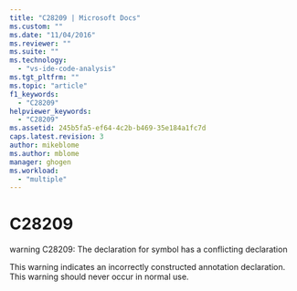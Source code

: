 ```yaml
---
title: "C28209 | Microsoft Docs"
ms.custom: ""
ms.date: "11/04/2016"
ms.reviewer: ""
ms.suite: ""
ms.technology: 
  - "vs-ide-code-analysis"
ms.tgt_pltfrm: ""
ms.topic: "article"
f1_keywords: 
  - "C28209"
helpviewer_keywords: 
  - "C28209"
ms.assetid: 245b5fa5-ef64-4c2b-b469-35e184a1fc7d
caps.latest.revision: 3
author: mikeblome
ms.author: mblome
manager: ghogen
ms.workload: 
  - "multiple"
---
```

# C28209
warning C28209: The declaration for symbol has a conflicting declaration  
  
 This warning indicates an incorrectly constructed annotation declaration. This warning should never occur in normal use.